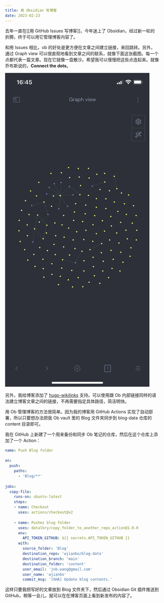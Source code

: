 ```yaml
---
title: 用 Obsidian 写博客
date: 2023-02-23
---
```


去年一直在[[用 GitHub Issues 写博客]]，今年迷上了 Obsidian，经过新一轮的折腾，终于可以用它管理博客内容了。

和用 Issues 相比，ob 的好处是更方便在文章之间建立链接，来回跳转。另外，通过 Graph view 可以很直观地看到文章之间的联系，就像下面这张截图。每一个点都代表一篇文章。现在它就像一盘散沙。希望我可以慢慢把这些点连起来。就像乔布斯说的，**Connect the dots**。


![Graph view](/Extras/Images/IMG_0217.png)

另外，我给博客添加了 [hugo-wikilinks](https://github.com/milafrerichs/hugo-wikilinks) 支持。可以使用跟 Ob 内部链接同样的语法建立博客文章之间的链接，不再需要指定具体路径，简洁明快。

用 Ob 管理博客的方法很简单。因为我的博客用 GitHub Actions 实现了自动部署，所以只要想办法把我 Ob vault 里的 Blog 文件夹同步到  blog-data 仓库的 content 目录即可。

我在 GitHub 上新建了一个用来备份和同步 Ob 笔记的仓库，然后在这个仓库上添加了一个 Action：

```yml
name: Push Blog folder

on:
  push:
    paths:
      - 'Blog/**'

jobs:
  copy-file:
    runs-on: ubuntu-latest
    steps:
    - name: Checkout
      uses: actions/checkout@v2

    - name: Pushes blog folder
      uses: datalbry/copy_folder_to_another_repo_action@1.0.0
      env:
        API_TOKEN_GITHUB: ${{ secrets.API_TOKEN_GITHUB }}
      with:
        source_folder: 'Blog'
        destination_repo: 'wjianbo/blog-data'
        destination_branch: 'main'
        destination_folder: 'content'
        user_email: 'jnb.wang@gmail.com'
        user_name: 'wjianbo'
        commit_msg: '[GHA] Update blog contents.'
```

这样只要我把写好的文章放到 Blog 文件夹下，然后通过 Obsidian Git 插件推送到 GitHub，稍等一会儿，就可以在在博客页面上看到新发布的内容了。

